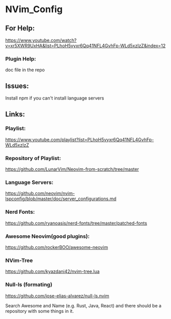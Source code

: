 # NVim_Config

## For Help:

https://www.youtube.com/watch?v=xr5XWR9UxHA&list=PLhoH5vyxr6Qq41NFL4GvhFp-WLd5xzIzZ&index=12

### Plugin Help:
doc file in the repo

## Issues:

Install npm if you can't install language servers

## Links:

### Playlist: 
https://www.youtube.com/playlist?list=PLhoH5vyxr6Qq41NFL4GvhFp-WLd5xzIzZ
### Repository of Playlist: 
https://github.com/LunarVim/Neovim-from-scratch/tree/master
### Language Servers: 
https://github.com/neovim/nvim-lspconfig/blob/master/doc/server_configurations.md
### Nerd Fonts: 
https://github.com/ryanoasis/nerd-fonts/tree/master/patched-fonts
### Awesome Neovim(good plugins):
https://github.com/rockerBOO/awesome-neovim
### NVim-Tree
https://github.com/kyazdani42/nvim-tree.lua
### Null-ls (formating)
https://github.com/jose-elias-alvarez/null-ls.nvim

Search Awesome and Name (e.g. Rust, Java, React) and there should be a repository with some things in it.
